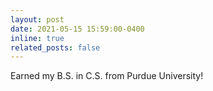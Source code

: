 ```yaml
---
layout: post
date: 2021-05-15 15:59:00-0400
inline: true
related_posts: false
---
```


Earned my B.S. in C.S. from Purdue University!

